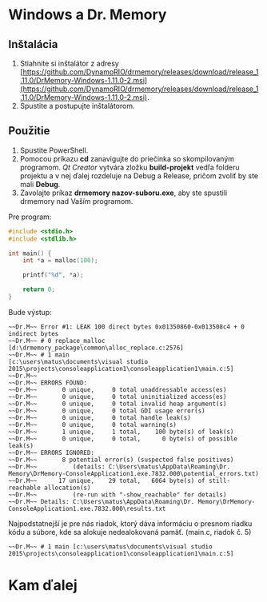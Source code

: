 # Windows a Dr. Memory

## Inštalácia

1. Stiahnite si inštalátor z adresy [https://github.com/DynamoRIO/drmemory/releases/download/release_1.11.0/DrMemory-Windows-1.11.0-2.msi](https://github.com/DynamoRIO/drmemory/releases/download/release_1.11.0/DrMemory-Windows-1.11.0-2.msi).
2. Spustite a postupujte inštalátorom.

## Použitie

1. Spustite PowerShell.
2. Pomocou príkazu **cd** zanavigujte do priečinka so skompilovaným programom. *Qt Creator* vytvára zložku **build-projekt** vedľa folderu projektu a v nej ďalej rozdeluje na Debug a Release, pričom zvoliť by ste mali **Debug**.
3. Zavolajte príkaz **drmemory nazov-suboru.exe**, aby ste spustili drmemory nad Vaším programom.

Pre program:

```c
#include <stdio.h>
#include <stdlib.h>

int main() {
	int *a = malloc(100);

	printf("%d", *a);

	return 0;
}

```

Bude výstup:

```
~~Dr.M~~ Error #1: LEAK 100 direct bytes 0x01350860-0x013508c4 + 0 indirect bytes
~~Dr.M~~ # 0 replace_malloc               [d:\drmemory_package\common\alloc_replace.c:2576]
~~Dr.M~~ # 1 main                         [c:\users\matus\documents\visual studio 2015\projects\consoleapplication1\consoleapplication1\main.c:5]
~~Dr.M~~
~~Dr.M~~ ERRORS FOUND:
~~Dr.M~~       0 unique,     0 total unaddressable access(es)
~~Dr.M~~       0 unique,     0 total uninitialized access(es)
~~Dr.M~~       0 unique,     0 total invalid heap argument(s)
~~Dr.M~~       0 unique,     0 total GDI usage error(s)
~~Dr.M~~       0 unique,     0 total handle leak(s)
~~Dr.M~~       0 unique,     0 total warning(s)
~~Dr.M~~       1 unique,     1 total,    100 byte(s) of leak(s)
~~Dr.M~~       0 unique,     0 total,      0 byte(s) of possible leak(s)
~~Dr.M~~ ERRORS IGNORED:
~~Dr.M~~       8 potential error(s) (suspected false positives)
~~Dr.M~~          (details: C:\Users\matus\AppData\Roaming\Dr. Memory\DrMemory-ConsoleApplication1.exe.7832.000\potential_errors.txt)
~~Dr.M~~      17 unique,    29 total,   6064 byte(s) of still-reachable allocation(s)
~~Dr.M~~          (re-run with "-show_reachable" for details)
~~Dr.M~~ Details: C:\Users\matus\AppData\Roaming\Dr. Memory\DrMemory-ConsoleApplication1.exe.7832.000\results.txt
```

Najpodstatnejší je pre nás riadok, ktorý dáva informáciu o presnom riadku kódu a súbore, kde sa alokuje nedealokovaná pamäť. (main.c, riadok č. 5)
```
~~Dr.M~~ # 1 main [c:\users\matus\documents\visual studio 2015\projects\consoleapplication1\consoleapplication1\main.c:5]
```


# Kam ďalej

